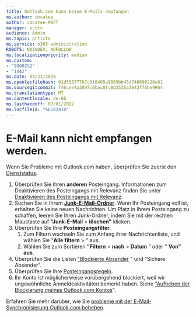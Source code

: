 ```yaml
---
title: Outlook.com kann keine E-Mails empfangen
ms.author: cmcatee
author: cmcatee-MSFT
manager: scotv
audience: Admin
ms.topic: article
ms.service: o365-administration
ROBOTS: NOINDEX, NOFOLLOW
ms.localizationpriority: medium
ms.custom:
- "9000252"
- "1842"
ms.date: 04/21/2020
ms.openlocfilehash: 01d553777b7c016405a0609bb45d748006226e61
ms.sourcegitcommit: f46cee4a3897c6bac0fc8d353ba3642f76be9964
ms.translationtype: MT
ms.contentlocale: de-DE
ms.lasthandoff: 07/01/2022
ms.locfileid: "66582410"
---
```

# <a name="unable-to-receive-email"></a>E-Mail kann nicht empfangen werden.

Wenn Sie Probleme mit Outlook.com haben, überprüfen Sie zuerst den [Dienststatus](https://go.microsoft.com/fwlink/p/?linkid=837482).

1. Überprüfen Sie Ihren **anderen** Posteingang. Informationen zum Deaktivieren des Posteingangs mit Relevanz finden Sie unter [Deaktivieren des Posteingangs mit Relevanz](https://support.microsoft.com/office/turn-off-focused-inbox-f714d94d-9e63-4217-9ccb-6cb2986aa1b2). 
2. Suchen Sie in Ihrem [**Junk-E-Mail-Ordner**](https://outlook.live.com/mail/junkemail). Wenn Ihr Posteingang voll ist, erhalten Sie keine neuen Nachrichten. Um Platz in Ihrem Posteingang zu schaffen, leeren Sie Ihren Junk-Ordner, indem Sie mit der rechten Maustaste auf **"Junk-E-Mail** > **löschen"** klicken.
3. Überprüfen Sie Ihre **Posteingangsfilter**. 
    1. Zum Filtern wechseln Sie zum Anfang ihrer Nachrichtenliste, und wählen Sie "**Alle** **filtern** > " aus.
    2. Wählen Sie zum Sortieren **"Filtern** > **nach** > **Datum** " oder " **Von" aus**.
4. Überprüfen Sie die Listen ["Blockierte Absender](https://outlook.live.com/mail/options/mail/junkEmail) " und "Sichere Absender".
5. Überprüfen Sie Ihre [Posteingangsregeln](https://outlook.live.com/mail/options/mail/rules).
6. Ihr Konto ist möglicherweise vorübergehend blockiert, weil wir ungewöhnliche Anmeldeaktivitäten bemerkt haben. Siehe ["Aufheben der Blockierung meines Outlook.com Kontos](https://support.microsoft.com/office/unblock-my-outlook-com-account-f4ad2701-d166-4d8b-8a6a-9af2a1f8a4c4)".

Erfahren Sie mehr darüber, wie Sie [probleme mit der E-Mail-Synchronisierung Outlook.com beheben](https://support.microsoft.com/office/fix-outlook-com-email-sync-issues-d39e3341-8d79-4bf1-b3c7-ded602233642).